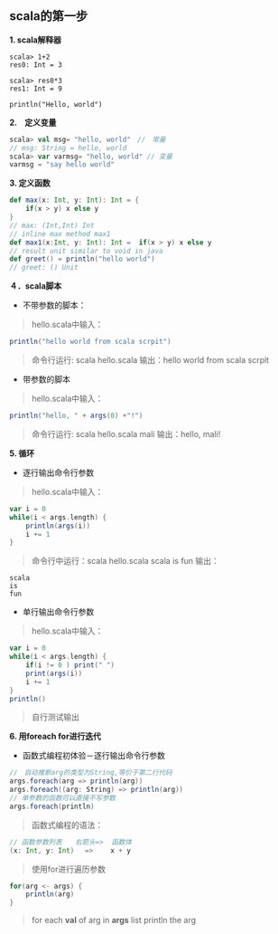 ## scala的第一步
**1. scala解释器**
>

```
scala> 1+2
res0: Int = 3

scala> res0*3
res1: Int = 9

println("Hello, world")
```
**2.　定义变量**
```scala
scala> val msg= "hello, world"　//　常量
// msg: String = hello, world
scala> var varmsg= "hello, world" // 变量
varmsg = "say hello world"
```
**3. 定义函数**
```scala
def max(x: Int, y: Int): Int = {
	if(x > y) x else y
}
// max: (Int,Int) Int
// inline max method max1
def max1(x:Int, y: Int): Int =  if(x > y) x else y 
// result unit similar to void in java
def greet() = println("hello world")
// greet: () Unit
```
**４．scala脚本**

- 不带参数的脚本：

>hello.scala中输入：
```scala
println("hello world from scala scrpit")
```
>命令行运行: scala hello.scala
输出：hello world from scala scrpit

- 带参数的脚本
>hello.scala中输入：
```scala
println("hello, " + args(0) +"!")
```
>命令行运行: scala hello.scala mali
输出：hello, mali!

**5. 循环**

- 逐行输出命令行参数
>hello.scala中输入：
```scala
var i = 0
while(i < args.length) {
	println(args(i))
	i += 1
}
```
>命令行中运行：scala hello.scala scala is fun
>输出：
```
scala
is
fun
```
- 单行输出命令行参数
>hello.scala中输入：
```scala
var i = 0
while(i < args.length) {
	if(i != 0 ) print(" ")
	print(args(i))
	i += 1
}
println()
```
>自行测试输出

**6. 用foreach for进行迭代**

- 函数式编程初体验－逐行输出命令行参数

```scala
//　自动推断arg的类型为String,等价于第二行代码
args.foreach(arg => println(arg)) 
args.foreach((arg: String) => println(arg))
// 单参数的函数可以直接不写参数
args.foreach(println) 　
```
>函数式编程的语法：
```scala
// 函数参数列表　　右箭头=>  函数体
(x: Int, y: Int) 　=> 　　x + y
```
>使用for进行遍历参数
```scala
for(arg <- args) {
	println(arg)
}
```
>for each **val** of arg in **args** list println the arg





